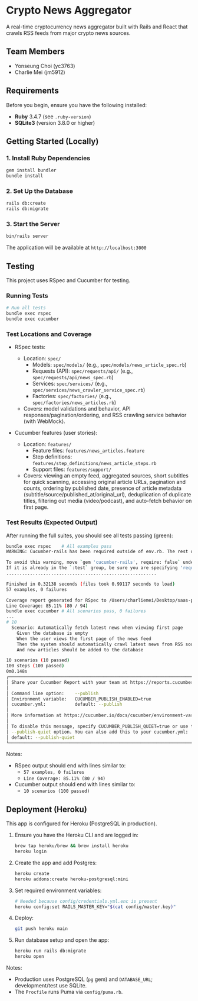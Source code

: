 # Crypto News Aggregator

A real-time cryptocurrency news aggregator built with Rails and React that crawls RSS feeds from major crypto news sources.

## Team Members

- Yonseung Choi (yc3763)
- Charlie Mei (jm5912)

## Requirements

Before you begin, ensure you have the following installed:

- **Ruby** 3.4.7 (see `.ruby-version`)
- **SQLite3** (version 3.8.0 or higher)

## Getting Started (Locally)

### 1. Install Ruby Dependencies

```bash
gem install bundler
bundle install
```

### 2. Set Up the Database

```bash
rails db:create 
rails db:migrate
```

### 3. Start the Server

```bash
bin/rails server
```

The application will be available at `http://localhost:3000`

## Testing

This project uses RSpec and Cucumber for testing.

### Running Tests

```bash
# Run all tests
bundle exec rspec
bundle exec cucumber

```

### Test Locations and Coverage

- RSpec tests:
  - Location: `spec/`
    - Models: `spec/models/` (e.g., `spec/models/news_article_spec.rb`)
    - Requests (API): `spec/requests/api/` (e.g., `spec/requests/api/news_spec.rb`)
    - Services: `spec/services/` (e.g., `spec/services/news_crawler_service_spec.rb`)
    - Factories: `spec/factories/` (e.g., `spec/factories/news_articles.rb`)
  - Covers: model validations and behavior, API responses/pagination/ordering, and RSS crawling service behavior (with WebMock).

- Cucumber features (user stories):
  - Location: `features/`
    - Feature files: `features/news_articles.feature`
    - Step definitions: `features/step_definitions/news_article_steps.rb`
    - Support files: `features/support/`
  - Covers: viewing an empty feed, aggregated sources, short subtitles for quick scanning, accessing original article URLs, pagination and counts, ordering by published date, presence of article metadata (subtitle/source/published_at/original_url), deduplication of duplicate titles, filtering out media (video/podcast), and auto-fetch behavior on first page.

### Test Results (Expected Output)

After running the full suites, you should see all tests passing (green):

```bash
bundle exec rspec    # All examples pass
WARNING: Cucumber-rails has been required outside of env.rb. The rest of loading is being deferred until env.rb is called.

To avoid this warning, move `gem 'cucumber-rails', require: false` under `group :test` in your Gemfile.
If it is already in the `:test` group, be sure you are specifying 'require: false'.
.........................................................

Finished in 0.32138 seconds (files took 0.99117 seconds to load)
57 examples, 0 failures

Coverage report generated for RSpec to /Users/charliemei/Desktop/saas-project-g6/coverage.
Line Coverage: 85.11% (80 / 94)
bundle exec cucumber # All scenarios pass, 0 failures
...
# 10
  Scenario: Automatically fetch latest news when viewing first page         # features/news_articles.feature:105
    Given the database is empty                                             # features/step_definitions/news_article_steps.rb:1
    When the user views the first page of the news feed                     # features/step_definitions/news_article_steps.rb:104
    Then the system should automatically crawl latest news from RSS sources # features/step_definitions/news_article_steps.rb:378
    And new articles should be added to the database                        # features/step_definitions/news_article_steps.rb:384

10 scenarios (10 passed)
100 steps (100 passed)
0m0.148s
┌──────────────────────────────────────────────────────────────────────────────┐
│ Share your Cucumber Report with your team at https://reports.cucumber.io     │
│                                                                              │
│ Command line option:    --publish                                            │
│ Environment variable:   CUCUMBER_PUBLISH_ENABLED=true                        │
│ cucumber.yml:           default: --publish                                   │
│                                                                              │
│ More information at https://cucumber.io/docs/cucumber/environment-variables/ │
│                                                                              │
│ To disable this message, specify CUCUMBER_PUBLISH_QUIET=true or use the      │
│ --publish-quiet option. You can also add this to your cucumber.yml:          │
│ default: --publish-quiet                                                     │
└──────────────────────────────────────────────────────────────────────────────┘
```


Notes:
- RSpec output should end with lines similar to:
  - `57 examples, 0 failures`
  - `Line Coverage: 85.11% (80 / 94)`
- Cucumber output should end with lines similar to:
  - `10 scenarios (100 passed)`

## Deployment (Heroku)

This app is configured for Heroku (PostgreSQL in production).

1. Ensure you have the Heroku CLI and are logged in:
   ```bash
   brew tap heroku/brew && brew install heroku
   heroku login
   ```

2. Create the app and add Postgres:
   ```bash
   heroku create
   heroku addons:create heroku-postgresql:mini
   ```

3. Set required environment variables:
   ```bash
   # Needed because config/credentials.yml.enc is present
   heroku config:set RAILS_MASTER_KEY="$(cat config/master.key)"
   ```

4. Deploy:
   ```bash
   git push heroku main
   ```

5. Run database setup and open the app:
   ```bash
   heroku run rails db:migrate
   heroku open
   ```

Notes:
- Production uses PostgreSQL (`pg` gem) and `DATABASE_URL`; development/test use SQLite.
- The `Procfile` runs Puma via `config/puma.rb`.
